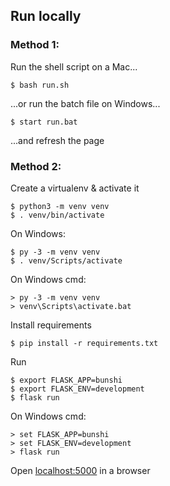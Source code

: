 ## Run locally

### Method 1:

Run the shell script on a Mac...
```
$ bash run.sh
```

...or run the batch file on Windows...
```
$ start run.bat
```
...and refresh the page

### Method 2:

Create a virtualenv & activate it
```
$ python3 -m venv venv
$ . venv/bin/activate
```

On Windows:
```
$ py -3 -m venv venv
$ . venv/Scripts/activate

```
On Windows cmd:
```
> py -3 -m venv venv
> venv\Scripts\activate.bat
```

Install requirements
```
$ pip install -r requirements.txt
```

Run
```
$ export FLASK_APP=bunshi
$ export FLASK_ENV=development
$ flask run
```

On Windows cmd:
```
> set FLASK_APP=bunshi
> set FLASK_ENV=development
> flask run
```

Open [localhost:5000](http://127.0.0.1:5000) in a browser
